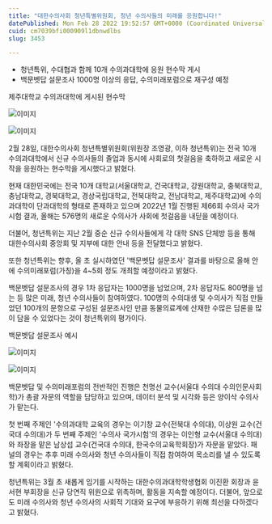 ```yaml
---
title: "대한수의사회 청년특별위원회, 청년 수의사들의 미래를 응원합니다!"
datePublished: Mon Feb 28 2022 19:52:57 GMT+0000 (Coordinated Universal Time)
cuid: cm7039bfi000909l1dbnwdlbs
slug: 3453

---
```



- 청년특위, 수대협과 함께 10개 수의과대학에 응원 현수막 게시
- 백문벳답 설문조사 1000명 이상의 응답, 수의미래포럼으로 재구성 예정

제주대학교 수의과대학에 게시된 현수막

![이미지](https://cdn.hashnode.com/res/hashnode/image/upload/v1739254553291/881aabc0-c30c-41ed-b8c4-3961ede32318.png)

![이미지](https://cdn.hashnode.com/res/hashnode/image/upload/v1739254555556/d01cc3ae-1543-4aed-9c12-beeb3c25d366.png)

2월 28일, 대한수의사회 청년특별위원회(위원장 조영광, 이하 청년특위)는 전국 10개 수의과대학에서 신규 수의사들의 졸업과 동시에 사회로의 첫걸음을 축하하고 새로운 시작을 응원하는 현수막을 게시했다고 밝혔다.

현재 대한민국에는 전국 10개 대학교(서울대학교, 건국대학교, 강원대학교, 충북대학교, 충남대학교, 경북대학교, 경상국립대학교, 전북대학교, 전남대학교, 제주대학교)에 수의과대학이 단과대학의 형태로 존재하고 있으며 2022년 1월 진행된 제66회 수의사 국가시험 결과, 올해는 576명의 새로운 수의사가 사회에 첫걸음을 내딛을 예정이다.

더불어, 청년특위는 지난 2월 중순 신규 수의사들에게 각 대학 SNS 단체방 등을 통해 대한수의사회 중앙회 및 지부에 대한 안내 등을 전달했다고 밝혔다.

또한 청년특위는 향후, 올 초 실시하였던 '백문벳답 설문조사' 결과를 바탕으로 올해 안에 수의미래포럼(가칭)을 4~5회 정도 개최할 예정이라고 밝혔다.

백문벳답 설문조사의 경우 1차 응답자는 1000명을 넘었으며, 2차 응답자도 800명을 넘는 등 많은 미래, 청년 수의사들이 참여하였다. 100명의 수의대생 및 수의사가 직접 만들었던 100개의 문항으로 구성된 설문조사인 만큼 동물의료계에 산재한 수많은 담론을 많이 담을 수 있었다는 것이 청년특위의 평가이다.

백문벳답 설문조사 예시

![이미지](https://cdn.hashnode.com/res/hashnode/image/upload/v1739254557024/08c37b9b-269b-4163-92b1-ff3e1dde0fa6.png)

![이미지](https://cdn.hashnode.com/res/hashnode/image/upload/v1739254558471/16fac469-b8dc-412f-b6be-313c8bacdffb.png)

백문벳답 및 수의미래포럼의 전반적인 진행은 천명선 교수(서울대 수의대 수의인문사회학)가 총괄 자문의 역할을 담당하고 있으며, 데이터 분석 및 시각화 등은 양이삭 수의사가 맡는다.

첫 번째 주제인 '수의과대학 교육의 경우는 이기창 교수(전북대 수의대), 이상원 교수(건국대 수의대)가 두 번째 주제인 '수의사 국가시험'의 경우는 이인형 교수(서울대 수의대)와 좌장을 맡은 남상섭 교수(건국대 수의대, 한국수의교육학회장)가 자문을 맡았다. 패널의 경우는 추후 미래 수의사와 청년 수의사들이 직접 참여하여 목소리를 낼 수 있도록 할 계획이라고 밝혔다.

청년특위는 3월 초 새롭게 임기를 시작하는 대한수의과대학학생협회 이진환 회장과 윤서현 부회장을 신규 당연직 위원으로 위촉하며, 활동을 지속할 예정이다. 더불어, 앞으로도 미래 수의사와 청년 수의사의 사회적 기대와 요구에 부응하기 위해 최선을 다하겠다고 밝혔다.